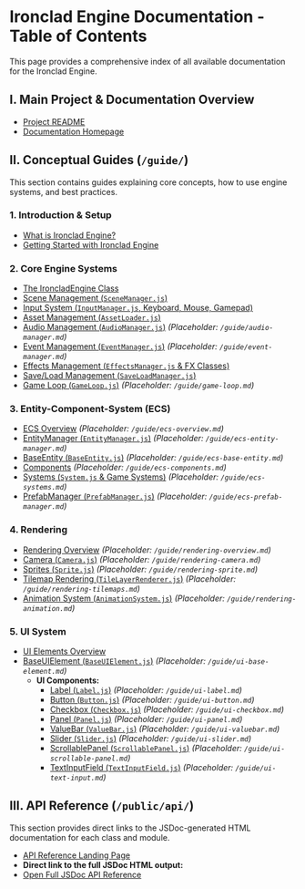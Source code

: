 # Ironclad Engine Documentation - Table of Contents

This page provides a comprehensive index of all available documentation for the Ironclad Engine.

## Ⅰ. Main Project & Documentation Overview

- [Project README](../../README.md)
- [Documentation Homepage](`docs/index.md`)

## Ⅱ. Conceptual Guides (`/guide/`)

This section contains guides explaining core concepts, how to use engine systems, and best practices.

### 1. Introduction & Setup

- [What is Ironclad Engine?](/guide/introduction.md)
- [Getting Started with Ironclad Engine](/guide/getting-started.md)

### 2. Core Engine Systems

- [The IroncladEngine Class](/guide/ironclad-engine.md)
- [Scene Management (`SceneManager.js`)](/guide/scene-manager.md)
- [Input System (`InputManager.js`, Keyboard, Mouse, Gamepad)](/guide/input-manager.md)
- [Asset Management (`AssetLoader.js`)](/guide/asset-loader.md)
- [Audio Management (`AudioManager.js`)]() _(Placeholder: `/guide/audio-manager.md`)_
- [Event Management (`EventManager.js`)]() _(Placeholder: `/guide/event-manager.md`)_
- [Effects Management (`EffectsManager.js` & FX Classes)](/guide/effects-manager.md)
- [Save/Load Management (`SaveLoadManager.js`)](/guide/save-load.md)
- [Game Loop (`GameLoop.js`)]() _(Placeholder: `/guide/game-loop.md`)_

### 3. Entity-Component-System (ECS)

- [ECS Overview]() _(Placeholder: `/guide/ecs-overview.md`)_
- [EntityManager (`EntityManager.js`)]() _(Placeholder: `/guide/ecs-entity-manager.md`)_
- [BaseEntity (`BaseEntity.js`)]() _(Placeholder: `/guide/ecs-base-entity.md`)_
- [Components]() _(Placeholder: `/guide/ecs-components.md`)_
- [Systems (`System.js` & Game Systems)]() _(Placeholder: `/guide/ecs-systems.md`)_
- [PrefabManager (`PrefabManager.js`)]() _(Placeholder: `/guide/ecs-prefab-manager.md`)_

### 4. Rendering

- [Rendering Overview]() _(Placeholder: `/guide/rendering-overview.md`)_
- [Camera (`Camera.js`)]() _(Placeholder: `/guide/rendering-camera.md`)_
- [Sprites (`Sprite.js`)]() _(Placeholder: `/guide/rendering-sprite.md`)_
- [Tilemap Rendering (`TileLayerRenderer.js`)]() _(Placeholder: `/guide/rendering-tilemaps.md`)_
- [Animation System (`AnimationSystem.js`)]() _(Placeholder: `/guide/rendering-animation.md`)_

### 5. UI System

- [UI Elements Overview](/guide/ui-elements-overview.md)
- [BaseUIElement (`BaseUIElement.js`)]() _(Placeholder: `/guide/ui-base-element.md`)_
  - **UI Components:**
    - [Label (`Label.js`)]() _(Placeholder: `/guide/ui-label.md`)_
    - [Button (`Button.js`)]() _(Placeholder: `/guide/ui-button.md`)_
    - [Checkbox (`Checkbox.js`)]() _(Placeholder: `/guide/ui-checkbox.md`)_
    - [Panel (`Panel.js`)]() _(Placeholder: `/guide/ui-panel.md`)_
    - [ValueBar (`ValueBar.js`)]() _(Placeholder: `/guide/ui-valuebar.md`)_
    - [Slider (`Slider.js`)]() _(Placeholder: `/guide/ui-slider.md`)_
    - [ScrollablePanel (`ScrollablePanel.js`)]() _(Placeholder: `/guide/ui-scrollable-panel.md`)_
    - [TextInputField (`TextInputField.js`)]() _(Placeholder: `/guide/ui-text-input.md`)_

## Ⅲ. API Reference (`/public/api/`)

This section provides direct links to the JSDoc-generated HTML documentation for each class and module.

- [API Reference Landing Page](`docs/api/index.md`)
- **Direct link to the full JSDoc HTML output:**
- [Open Full JSDoc API Reference](/public/api/)
